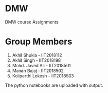 # DMW
DMW course Assignments

# Group Members

1. Akhil Shukla - IIT2018112
2. Akhil Singh - IIT2018198
3. Mohd. Javed Ali - IIT2018501
4. Manan Bajaj - IIT2018502
5. Koliparthi Lokesh - IIT2018503

The python notebooks are uploaded with output.
